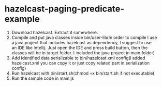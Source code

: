 # hazelcast-paging-predicate-example

1. Download hazelcast. Extract it somewhere. 
1. Compile and put java classes inside bin/user-lib(In order to compile I use a java project that includes hazelcast as dependency, I suggest to use an IDE like Intellij. Just open the IDE and press build button, then the classes will be in target folder. I included the java project in main folder)
1. Add identified data serializable to bin/hazelcast.xml config(I added hazelcast.xml you can copy it or just copy related part in serialization config)
1. Run hazelcast with bin/start.sh(chmod +x bin/start.sh if not executable)
1. Run the sample code in main.js  
